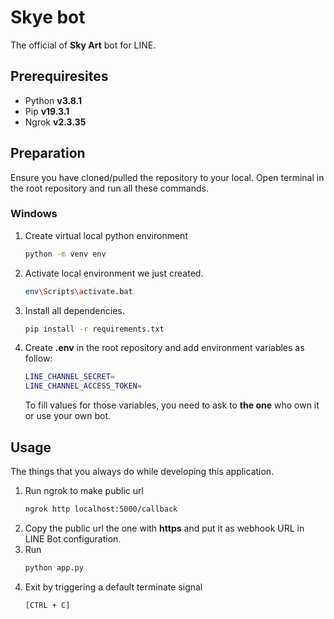 # Skye bot
The official of **Sky Art** bot for LINE.

## Prerequiresites
* Python **v3.8.1**
* Pip **v19.3.1**
* Ngrok **v2.3.35**

## Preparation
Ensure you have cloned/pulled the repository to your local. Open terminal in the root repository and run all these commands.

### Windows
1. Create virtual local python environment
    ```sh
    python -m venv env
    ```
2. Activate local environment we just created.
    ```sh
    env\Scripts\activate.bat
    ```
3. Install all dependencies.
    ```sh
    pip install -r requirements.txt
    ```
4. Create **.env** in the root repository and add environment variables as follow:
    ```sh
    LINE_CHANNEL_SECRET=
    LINE_CHANNEL_ACCESS_TOKEN=
    ```
    To fill values for those variables, you need to ask to **the one** who own it or use your own bot.

## Usage
The things that you always do while developing this application.
1. Run ngrok to make public url 
    ```sh
    ngrok http localhost:5000/callback
    ```
2. Copy the public url the one with **https** and put it as webhook URL in LINE Bot configuration.
2. Run
    ```sh
    python app.py
    ```
3. Exit by triggering a default terminate signal
    ```sh
    [CTRL + C]
    ```